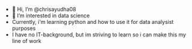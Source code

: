 - 👋 Hi, I’m @chrisayudha08
- 👀 I’m interested in data science
- Currently, i'm learning python and how to use it for data analysist purposes
- I have no IT-background, but im striving to learn so i can make this my line of work

<!---
chrisayudha08/chrisayudha08 is a ✨ special ✨ repository because its `README.md` (this file) appears on your GitHub profile.
You can click the Preview link to take a look at your changes.
--->
